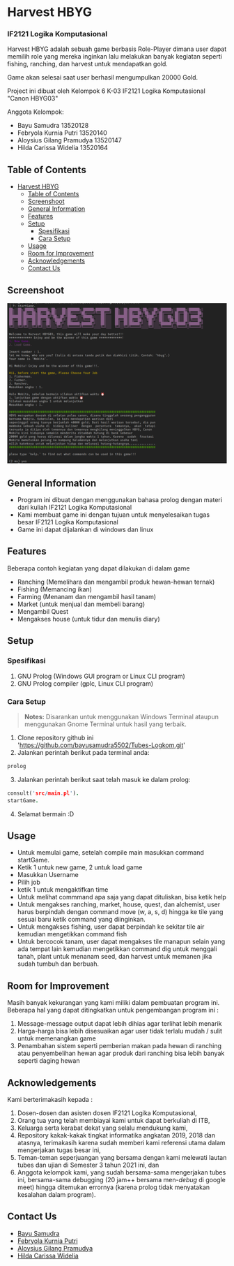 # Harvest HBYG

### IF2121 Logika Komputasional

Harvest HBYG adalah sebuah game berbasis Role-Player dimana user dapat memilih role yang mereka inginkan lalu melakukan banyak kegiatan seperti fishing, ranching, dan harvest untuk mendapatkan gold.

Game akan selesai saat user berhasil mengumpulkan 20000 Gold.

Project ini dibuat oleh Kelompok 6 K-03 IF2121 Logika Komputasional "Canon HBYG03"

Anggota Kelompok:

- Bayu Samudra 13520128
- Febryola Kurnia Putri 13520140
- Aloysius Gilang Pramudya 13520147
- Hilda Carissa Widelia 13520164

## Table of Contents

- [Harvest HBYG](#harvest-hbyg)
  - [Table of Contents](#table-of-contents)
  - [Screenshoot](#screenshoot)
  - [General Information](#general-information)
  - [Features](#features)
  - [Setup](#setup)
    - [Spesifikasi](#spesifikasi)
    - [Cara Setup](#cara-setup)
  - [Usage](#usage)
  - [Room for Improvement](#room-for-improvement)
  - [Acknowledgements](#acknowledgements)
  - [Contact Us](#contact-us)

## Screenshoot

<img src="docs/image.png" />

## General Information

- Program ini dibuat dengan menggunakan bahasa prolog dengan materi dari kuliah IF2121 Logika Komputasional
- Kami membuat game ini dengan tujuan untuk menyelesaikan tugas besar IF2121 Logika Komputasional
- Game ini dapat dijalankan di windows dan linux

## Features

Beberapa contoh kegiatan yang dapat dilakukan di dalam game

- Ranching (Memelihara dan mengambil produk hewan-hewan ternak)
- Fishing (Memancing ikan)
- Farming (Menanam dan mengambil hasil tanam)
- Market (untuk menjual dan membeli barang)
- Mengambil Quest
- Mengakses house (untuk tidur dan menulis diary)

## Setup

### Spesifikasi

1. GNU Prolog (Windows GUI program or Linux CLI program)
2. GNU Prolog compiler (gplc, Linux CLI program)

### Cara Setup

> **Notes:** Disarankan untuk menggunakan Windows Terminal ataupun menggunakan
> Gnome Terminal untuk hasil yang terbaik.

1. Clone repository github ini 'https://github.com/bayusamudra5502/Tubes-Logkom.git'
2. Jalankan perintah berikut pada terminal anda:

```bash
prolog
```

3. Jalankan perintah berikut saat telah masuk ke dalam prolog:

```prolog
consult('src/main.pl').
startGame.
```

4. Selamat bermain :D

## Usage

- Untuk memulai game, setelah compile main masukkan command startGame.
- Ketik 1 untuk new game, 2 untuk load game
- Masukkan Username
- Pilih job
- ketik 1 untuk mengaktifkan time
- Untuk melihat commmand apa saja yang dapat dituliskan, bisa ketik help
- Untuk mengakses ranching, market, house, quest, dan alchemist, user harus berpindah dengan command move (w, a, s, d) hingga ke tile yang sesuai baru ketik command yang diinginkan.
- Untuk mengakses fishing, user dapat berpindah ke sekitar tile air kemudian mengetikkan command fish
- Untuk bercocok tanam, user dapat mengakses tile manapun selain yang ada tempat lain kemudian mengetikkan command dig untuk menggali tanah, plant untuk menanam seed, dan harvest untuk memanen jika sudah tumbuh dan berbuah.

## Room for Improvement

Masih banyak kekurangan yang kami miliki dalam pembuatan program ini. Beberapa hal yang dapat ditingkatkan untuk pengembangan program ini :

1. Message-message output dapat lebih dihias agar terlihat lebih menarik
2. Harga-harga bisa lebih disesuaikan agar user tidak terlalu mudah / sulit untuk memenangkan game
3. Penambahan sistem seperti pemberian makan pada hewan di ranching atau penyembelihan hewan agar produk dari ranching bisa lebih banyak seperti daging hewan

## Acknowledgements

Kami berterimakasih kepada :

1. Dosen-dosen dan asisten dosen IF2121 Logika Komputasional,
2. Orang tua yang telah membiayai kami untuk dapat berkuliah di ITB,
3. Keluarga serta kerabat dekat yang selalu mendukung kami,
4. Repository kakak-kakak tingkat informatika angkatan 2019, 2018 dan atasnya, terimakasih karena sudah memberi kami referensi utama dalam mengerjakan tugas besar ini,
5. Teman-teman seperjuangan yang bersama dengan kami melewati lautan tubes dan ujian di Semester 3 tahun 2021 ini, dan
6. Anggota kelompok kami, yang sudah bersama-sama mengerjakan tubes ini, bersama-sama debugging (20 jam++ bersama men-_debug_ di google meet) hingga ditemukan errornya (karena prolog tidak menyatakan kesalahan dalam program).

## Contact Us

- [Bayu Samudra](https://github.com/bayusamudra5502)
- [Febryola Kurnia Putri](https://github.com/febryola)
- [Aloysius Gilang Pramudya](https://github.com/Aloysiusgilang)
- [Hilda Carissa Widelia](https://github.com/bayusamudra5502)
